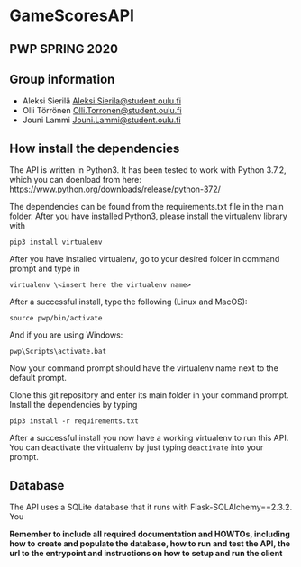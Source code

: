 # GameScoresAPI
## PWP SPRING 2020
## Group information
* Aleksi Sierilä Aleksi.Sierila@student.oulu.fi
* Olli Törrönen Olli.Torronen@student.oulu.fi
* Jouni Lammi Jouni.Lammi@student.oulu.fi

## How install the dependencies
The API is written in Python3. It has been tested to work with Python 3.7.2, which you can doenload from here: https://www.python.org/downloads/release/python-372/

The dependencies can be found from the requirements.txt file in the main folder. After you have installed Python3, please install the virtualenv library with
```
pip3 install virtualenv
```
After you have installed virtualenv, go to your desired folder in command prompt and type in

```
virtualenv \<insert here the virtualenv name>
```

After a successful install, type the following (Linux and MacOS):
```
source pwp/bin/activate
```

And if you are using Windows:


```
pwp\Scripts\activate.bat
```

Now your command prompt should have the virtualenv name next to the default prompt.

Clone this git repository and enter its main folder in your command prompt. Install the dependencies by typing

```
pip3 install -r requirements.txt
```

After a successful install you now have a working virtualenv to run this API. You can deactivate the virtualenv by just typing
```deactivate``` into your prompt.

## Database
The API uses a SQLite database that it runs with Flask-SQLAlchemy==2.3.2. You

__Remember to include all required documentation and HOWTOs, including how to create and populate the database, how to run and test the API, the url to the entrypoint and instructions on how to setup and run the client__


